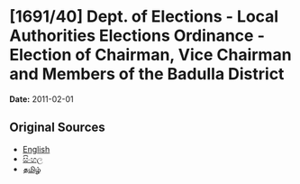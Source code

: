 # [1691/40] Dept. of Elections - Local Authorities Elections Ordinance - Election of Chairman, Vice Chairman and Members of the Badulla District

**Date:** 2011-02-01

## Original Sources

- [English](https://documents.gov.lk/view/extra-gazettes/2011/2/1691-40_E.pdf)
- [සිංහල](https://documents.gov.lk/view/extra-gazettes/2011/2/1691-40_S.pdf)
- [தமிழ்](https://documents.gov.lk/view/extra-gazettes/2011/2/1691-40_T.pdf)
